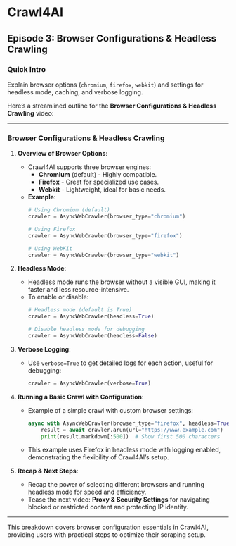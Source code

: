 # Crawl4AI

## Episode 3: Browser Configurations & Headless Crawling

### Quick Intro
Explain browser options (`chromium`, `firefox`, `webkit`) and settings for headless mode, caching, and verbose logging.

Here’s a streamlined outline for the **Browser Configurations & Headless Crawling** video:

---

### **Browser Configurations & Headless Crawling**

1) **Overview of Browser Options**:

   - Crawl4AI supports three browser engines:
     - **Chromium** (default) - Highly compatible.
     - **Firefox** - Great for specialized use cases.
     - **Webkit** - Lightweight, ideal for basic needs.
   - **Example**:
      ```python
      # Using Chromium (default)
      crawler = AsyncWebCrawler(browser_type="chromium")
      
      # Using Firefox
      crawler = AsyncWebCrawler(browser_type="firefox")
      
      # Using WebKit
      crawler = AsyncWebCrawler(browser_type="webkit")
      ```

2) **Headless Mode**:

   - Headless mode runs the browser without a visible GUI, making it faster and less resource-intensive.
   - To enable or disable:
      ```python
      # Headless mode (default is True)
      crawler = AsyncWebCrawler(headless=True)
      
      # Disable headless mode for debugging
      crawler = AsyncWebCrawler(headless=False)
      ```

3) **Verbose Logging**:
   - Use `verbose=True` to get detailed logs for each action, useful for debugging:
      ```python
      crawler = AsyncWebCrawler(verbose=True)
      ```

4) **Running a Basic Crawl with Configuration**:
   - Example of a simple crawl with custom browser settings:
      ```python
      async with AsyncWebCrawler(browser_type="firefox", headless=True, verbose=True) as crawler:
          result = await crawler.arun(url="https://www.example.com")
          print(result.markdown[:500])  # Show first 500 characters
      ```
   - This example uses Firefox in headless mode with logging enabled, demonstrating the flexibility of Crawl4AI’s setup.

5) **Recap & Next Steps**:
   - Recap the power of selecting different browsers and running headless mode for speed and efficiency.
   - Tease the next video: **Proxy & Security Settings** for navigating blocked or restricted content and protecting IP identity.

---

This breakdown covers browser configuration essentials in Crawl4AI, providing users with practical steps to optimize their scraping setup.